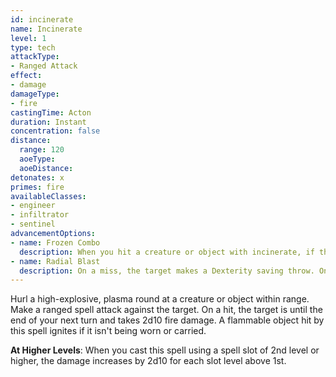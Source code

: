 ```yaml
---
id: incinerate
name: Incinerate
level: 1
type: tech
attackType:
- Ranged Attack
effect:
- damage
damageType:
- fire
castingTime: Acton
duration: Instant
concentration: false
distance:
  range: 120
  aoeType: 
  aoeDistance: 
detonates: x
primes: fire
availableClasses:
- engineer
- infiltrator
- sentinel
advancementOptions:
- name: Frozen Combo
  description: When you hit a creature or object with incinerate, if the target is primed cold, you deal a critical hit.
- name: Radial Blast
  description: On a miss, the target makes a Dexterity saving throw. On a failed save, the target takes half damage.
---
```

Hurl a high-explosive, plasma round at a creature or object within range. Make a ranged spell attack against the target.
On a hit, the target is <me-condition id="primed" sub="fire"/> until the end of your next turn and takes 2d10 fire damage.
A flammable object hit by this spell ignites if it isn't being worn or carried.

__At Higher Levels__: When you cast this spell using a spell slot of 2nd level or higher, the damage increases
by 2d10 for each slot level above 1st.
